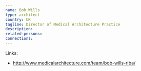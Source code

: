 ```yaml
---
name: Bob Wills
type: architect
country: UK
tagline: Director of Medical Architecture Practice
description:
related-persons:
connections:
---
```

Links:
* <http://www.medicalarchitecture.com/team/bob-wills-riba/>
